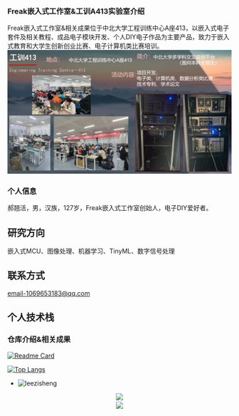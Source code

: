 ### Freak嵌入式工作室&工训A413实验室介绍
  Freak嵌入式工作室&相关成果位于中北大学工程训练中心A座413，以嵌入式电子套件及相关教程、成品电子模块开发、个人DIY电子作品为主要产品，致力于嵌入式教育和大学生创新创业比赛、电子计算机类比赛培训。
![实验室概览](https://github.com/leezisheng/leezisheng/blob/main/111.png)
### 个人信息
  郝翘活，男，汉族，127岁，Freak嵌入式工作室创始人，电子DIY爱好者。
## 研究方向
  嵌入式MCU、图像处理、机器学习、TinyML、数字信号处理
## 联系方式
  email-1069653183@qq.com
## 个人技术栈

### 仓库介绍&相关成果
[![Readme Card](https://github-readme-stats.vercel.app/api?username=leezisheng&show_icons=true&title_color=ffffff&icon_color=bb2acf&text_color=daf7dc&bg_color=151515)](https://github.com/anuraghazra/github-readme-stats)

[![Top Langs](https://github-readme-stats.vercel.app/api/top-langs/?username=leezisheng&layout=compact&exclude_repo=leezisheng.github.io&title_color=ffffff&icon_color=bb2acf&text_color=daf7dc&bg_color=151515)](https://github.com/anuraghazra/github-readme-stats)
+ ![leezisheng](https://komarev.com/ghpvc/?username=leezisheng)
<div align="center"> <img src="https://github-readme-streak-stats.herokuapp.com/?user=leezisheng" /> </div>
<div align="center"> <img src="https://github-readme-activity-graph.vercel.app/graph?username=leezisheng&theme=xcode" /> </div>


